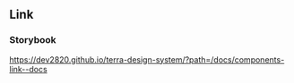 ## Link

### Storybook

https://dev2820.github.io/terra-design-system/?path=/docs/components-link--docs
